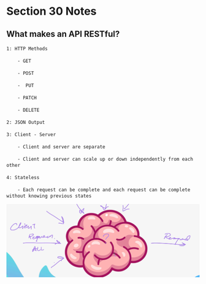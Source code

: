 # Section 30 Notes

## What makes an API RESTful?

    1: HTTP Methods

        - GET

        - POST

        -  PUT

        - PATCH

        - DELETE

    2: JSON Output

    3: Client - Server

        - Client and server are separate

        - Client and server can scale up or down independently from each other

    4: Stateless

        - Each request can be complete and each request can be complete without knowing previous states

![image](./assets/statelessIllustration.png)